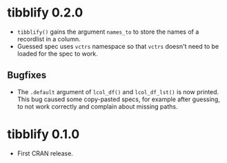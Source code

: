 # tibblify 0.2.0

* `tibblify()` gains the argument `names_to` to store the names of a recordlist
  in a column.
* Guessed spec uses `vctrs` namespace so that `vctrs` doesn't need to be loaded
  for the spec to work.
  
## Bugfixes
* The `.default` argument of `lcol_df()` and `lcol_df_lst()` is now printed.
  This bug caused some copy-pasted specs, for example after guessing, to not
  work correctly and complain about missing paths.

# tibblify 0.1.0

* First CRAN release.
